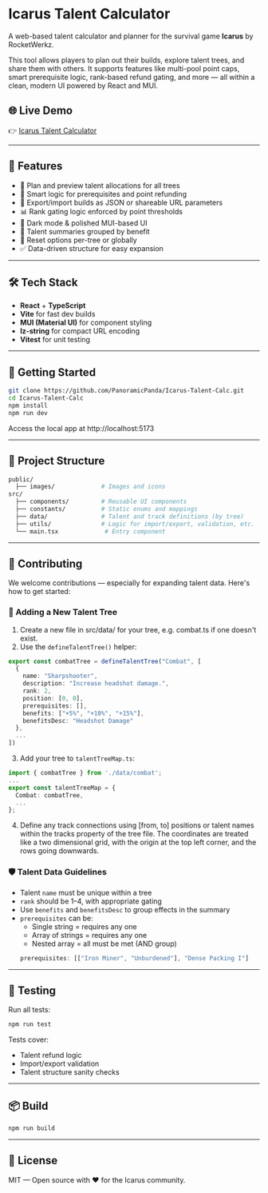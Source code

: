 # Icarus Talent Calculator

A web-based talent calculator and planner for the survival game **Icarus** by RocketWerkz.

This tool allows players to plan out their builds, explore talent trees, and share them with others. It supports features like multi-pool point caps, smart prerequisite logic, rank-based refund gating, and more — all within a clean, modern UI powered by React and MUI.

## 🌐 Live Demo

👉 [Icarus Talent Calculator](https://panoramicpanda.github.io/Icarus-Talent-Calc/)

---

## 🧩 Features

- 🔢 Plan and preview talent allocations for all trees
- 🔐 Smart logic for prerequisites and point refunding
- 🔄 Export/import builds as JSON or shareable URL parameters
- 📊 Rank gating logic enforced by point thresholds
- 🎨 Dark mode & polished MUI-based UI
- 🧠 Talent summaries grouped by benefit
- 🔁 Reset options per-tree or globally
- ✅ Data-driven structure for easy expansion

---

## 🛠 Tech Stack

- **React** + **TypeScript**
- **Vite** for fast dev builds
- **MUI (Material UI)** for component styling
- **lz-string** for compact URL encoding
- **Vitest** for unit testing

---

## 🚀 Getting Started

```bash
git clone https://github.com/PanoramicPanda/Icarus-Talent-Calc.git
cd Icarus-Talent-Calc
npm install
npm run dev
```

Access the local app at http://localhost:5173

---
## 📁 Project Structure

```bash
public/
  ├── images/             # Images and icons
src/
  ├── components/         # Reusable UI components
  ├── constants/          # Static enums and mappings
  ├── data/               # Talent and track definitions (by tree)
  ├── utils/              # Logic for import/export, validation, etc.
  └── main.tsx             # Entry component
```

---
## 🤝 Contributing

We welcome contributions — especially for expanding talent data. Here's how to get started:

### 🧩 Adding a New Talent Tree

1. Create a new file in src/data/ for your tree, e.g. combat.ts if one doesn't exist.
1. Use the `defineTalentTree()` helper:
```ts
export const combatTree = defineTalentTree("Combat", [
  {
    name: "Sharpshooter",
    description: "Increase headshot damage.",
    rank: 2,
    position: [0, 0],
    prerequisites: [],
    benefits: ["+5%", "+10%", "+15%"],
    benefitsDesc: "Headshot Damage"
  },
  ...
])
```
3. Add your tree to `talentTreeMap.ts`:

```ts
import { combatTree } from './data/combat';
...
export const talentTreeMap = {
  Combat: combatTree,
  ...
};
```

4. Define any track connections using [from, to] positions or talent names within the tracks property of the tree file. The coordinates are treated like a two dimensional grid, with the origin at the top left corner, and the rows going downwards.


### 🛡 Talent Data Guidelines

- Talent `name` must be unique within a tree
- `rank` should be 1–4, with appropriate gating
- Use `benefits` and `benefitsDesc` to group effects in the summary
- `prerequisites` can be:
  - Single string = requires any one
  - Array of strings = requires any one
  - Nested array = all must be met (AND group)
  ```ts
  prerequisites: [["Iron Miner", "Unburdened"], "Dense Packing I"]
  ```

---
## 🧪 Testing

Run all tests:

```bash
npm run test
```

Tests cover:

- Talent refund logic
- Import/export validation
- Talent structure sanity checks

---
## 📦 Build

```bash
npm run build
```
---
## 📜 License

MIT — Open source with ❤️ for the Icarus community.